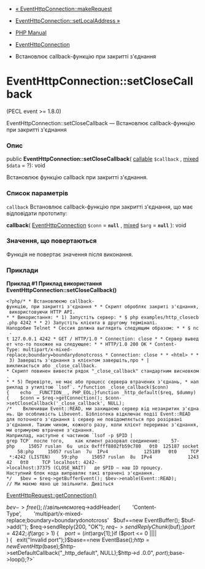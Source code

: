 - [« EventHttpConnection::makeRequest](eventhttpconnection.makerequest.md)
- [EventHttpConnection::setLocalAddress »](eventhttpconnection.setlocaladdress.md)

- [PHP Manual](index.md)
- [EventHttpConnection](class.eventhttpconnection.md)
- Встановлює callback-функцію при закритті з'єднання

# EventHttpConnection::setCloseCallback

(PECL event \>= 1.8.0)

EventHttpConnection::setCloseCallback — Встановлює callback-функцію
при закритті з'єднання

### Опис

public **EventHttpConnection::setCloseCallback**(
[callable](language.types.callable.md) `$callback` ,
[mixed](language.types.declarations.md#language.types.declarations.mixed)
`$data` = ?): void

Встановлює функцію callback при закритті з'єднання.

### Список параметрів

`callback`
Встановлює callback-функцію при закритті з'єднання, що має
відповідати прототипу:

**callback**( [EventHttpConnection](class.eventhttpconnection.md)
`$conn` = **`null`** ,
[mixed](language.types.declarations.md#language.types.declarations.mixed)
`$arg` = **`null`** ): void

### Значення, що повертаються

Функція не повертає значення після виконання.

### Приклади

**Приклад #1 Приклад використання
**EventHttpConnection::setCloseCallback()****

`` <?php/* * Встановлюємо callback-функцію, при закритті з'єднання * * Скрипт обробляє закриті з'єднання, використовуючи HTTP API. * * Використання: * 1) Запустіть сервер: * $ php examples/http_closecb.php 4242 * * 2) Запустіть клієнта в другому терміналі. Наподобие Telnet * Сессия должна выглядеть следующим образом: * * $ nc -t 127.0.0.1 4242 * GET / HTTP/1.0 * Connection: close * * Сервер выведет что-то похожее на следующее: * * HTTP/1.0 200 OK * Content- Type: multipart/x-mixed-replace;boundary=boundarydonotcross * Connection: close * * <html> * * 3) Завершіть з'єднання з клієнтом завершіть,про * | викликається або _close_callback. * Скрипт повинен вивести рядок "_close_callback" стандартним висновком. * * 5) Перевірте, не має або процесс сервера втрачених з'єднань, * наприклад з утилітою `lsof`. */function _close_callback($conn){    echo __FUNCTION__, PHP_EOL;}function _http_default($req, $dummy){    $conn = $req->getConnection(); $conn->setCloseCallback('_close_callback', NULL); /*    Включивши Event::READ, ми захищаємо сервер від незакритих з'єднань. Це особливість Libevent. Бібліотека відключає події Event::READ для поточного з'єднання і сервер не повідомляється про розірвані з'єднання. Таким чином, кожного разу, коли клієнт перериває з'єднання, ми отримуємо втрачене з'єднання. Наприклад, наступне є частиною `lsof -p $PID | grep TCP` после того,    как клиент разорвал соединение:    57-php     15057 ruslan  6u  unix 0xffff8802fb59c780   0t0  125187 socket    58:php     15057 ruslan  7u  IPv4             125189   0t0     TCP *:4242 (LISTEN)    59:php     15057 ruslan  8u  IPv4             124342   0t0     TCP localhost: 4242->localhost:37375 (CLOSE_WAIT)   де $PID – наш ID процесу. Наступний блок кода виправляє такі втрачені з'єднання. */   $bev = $req->getBufferEvent(); $bev->enable(Event::READ); // Ми маємо явно це звільнити. Дивіться ``

[EventHttpRequest::getConnection()](eventhttprequest.getconnection.md)

$bev->free(); // звільняємо   $req->addHeader(        'Content-Type',        'multipart/x-mixed-replace;boundary=boundarydonotcross'   $buf==new EventBuffer(); $buf->add('<html>'); $req->sendReply(200, "OK"); $req->sendReplyChunk($buf);}$port = 4242;if ($argc > 1) {    $port = (int) $argv[1];}if ($port <= 0 |||| ) {   exit("Invalid port");}$base==new EventBase();$http = new EventHttp($base);$http->setDefaultCallback("_http_default", NULL);$http->d .0.0", $port);$base->loop();?>`
